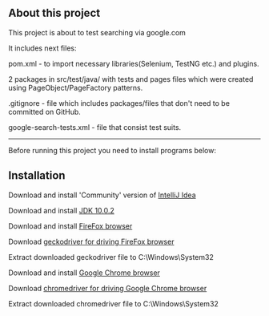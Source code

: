 **About this project**
------------------------------------------------------------

This project is about to test searching via google.com

It includes next files:

pom.xml - to import necessary libraries(Selenium, TestNG etc.) and plugins.

2 packages in src/test/java/ with tests and pages files which were created using PageObject/PageFactory patterns.

.gitignore - file which includes packages/files that don't need to be committed on GitHub.

google-search-tests.xml - file that consist test suits.

------------------------------------------------------------

Before running this project you need to install programs below:

**Installation**
------------------------------------------------------------

Download and install 'Community' version of [IntelliJ Idea](https://www.jetbrains.com/idea/download/#section=windows)

Download and install [JDK 10.0.2](http://www.oracle.com/technetwork/java/javase/downloads/jdk10-downloads-4416644.html)

Download and install [FireFox browser](https://www.mozilla.org/ru/firefox/new/)

Download [geckodriver for driving FireFox browser](https://github.com/mozilla/geckodriver/releases/download/v0.21.0/geckodriver-v0.21.0-win64.zip)

Extract downloaded geckodriver file to C:\Windows\System32

Download and install [Google Chrome browser](https://www.google.com/chrome/)

Download [chromedriver for driving Google Chrome browser](https://chromedriver.storage.googleapis.com/index.html?path=2.41/)

Extract downloaded chromedriver file to C:\Windows\System32




